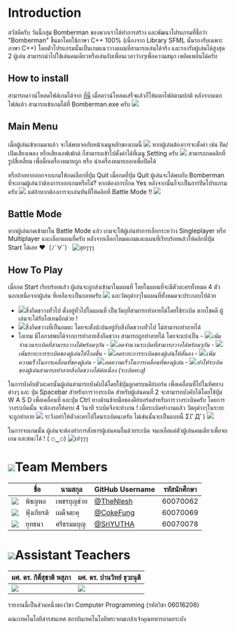# Introduction
สวัสดีครับ วันนี้กลุ่ม Bomberman ของพวกเราได้ทำการสร้าง และพัฒนาโปรแกรมที่ชื่อว่า "Bomberman" ขึ้นมาโดยใช้ภาษา C++ 100% (เนื่องจาก Library SFML นั้นรองรับเฉพาะภาษา  C++) โดยตัวโปรแกรมนั้นเป็นเกมแนววางแผนที่สามารถเล่นได้จริง และรองรับผู้เล่นได้สูงสุด 2 ผู้เล่น สามารถนำไปใช้เล่นคนเดียวหรือเล่นกับเพื่อนเวลาว่างๆเพื่อความสนุก เพลิดเพลินได้ครับ
## How to install
สามารถดาวน์โหลดไฟล์เกมได้จาก [ที่นี่](https://github.com/compro-itkmitl/Bomberman) เมื่อดาวน์โหลดเสร็จแล้วก็ให้แตกไฟล์ตามปกติ
หลังจากแตกไฟล์แล้ว สามารถเข้าเกมได้ที่ Bomberman.exe ครับ
![](https://github.com/compro-itkmitl/Bomberman/blob/master/picreadme/App.png)

## Main Menu
เมื่อผู้เล่นเข้าเกมมาแล้ว จะได้พบเจอกับหน้าเมนูหลักของเกมนี้
![](https://github.com/compro-itkmitl/Bomberman/blob/master/picreadme/Menu.png)
หากผู้เล่นต้องการจะตั้งค่า เช่น ปิด/เปิดเสียงเพลง หรือเสียงเอฟเฟกต์ ก็สามารถเข้าไปตั้งค่าได้ที่เมนู Setting ครับ
![](https://github.com/compro-itkmitl/Bomberman/blob/master/picreadme/Setting.png)
สามารถกดคลิกที่รูปสี่เหลี่ยม เพื่อติ๊กเครื่องหมายถูก หรือ นำเครื่องหมายออกเพื่อปิดได้

หรือถ้าอยากออกจากเกมให้กดเลือกที่ปุ่ม Quit เมื่อกดที่ปุ่ม Quit ผู้เล่นจะได้พบกับ Bomberman ที่จะถามผู้เล่นว่าต้องการออกเกมหรือไม่? หากต้องการก็กด Yes หลังจากนั้นก็จะเป็นการปิดโปรแกรมครับ
![](https://github.com/compro-itkmitl/Bomberman/blob/master/picreadme/Quit.png)
แต่ถ้าหากต้องการจะเล่นทันทีให้คลิกที่ Battle Mode !!
![](https://github.com/compro-itkmitl/Bomberman/blob/master/picreadme/BattleMode.png)



## Battle Mode
หากผู้เล่นกดเข้ามาใน Battle Mode แล้ว เกมจะให้ผู้เล่นทำการเลือกระหว่าง Singleplayer หรือ Multiplayer และเลือกแผนที่ครับ หลังจากเลือกโหมดเกมและแผนที่เรียบร้อยแล้วให้คลิกที่ปุ่ม Start ได้เลย ♥（ﾉ´∀`）
![ลุยๆๆๆ](https://github.com/compro-itkmitl/Bomberman/blob/master/picreadme/Start.png)

## How To Play

เมื่อกด Start เรียบร้อยแล้ว ผู้เล่นจะถูกส่งเข้ามาในแผนที่ โดยในแผนที่จะมีตัวละครทั้งหมด 4 ตัว นอกเหนือจากผู้เล่น ที่เหลือจะเป็นบอทครับ
![](https://github.com/compro-itkmitl/Bomberman/picreadme/blob/master/Ingame.png)
และวัตถุต่างๆในแผนที่ทั้งหมดจะประกอบไปด้วย
- ![](https://github.com/compro-itkmitl/Bomberman/picreadmeblob/master//Object.png)สิ่งกีดขวางทั่วไป ตั้งอยู่ทั่วไปในแผนที่ เป็นวัตถุที่สามารถทำลายได้โดยใช้ระเบิด หากโชคดี ผู้เล่นจะได้รับไอเทมอีกด้วย !
 - ![](https://github.com/compro-itkmitl/Bomberman/blob/master/picreadme/Immortal.png)สิ่งกีดขวางที่เป็นอมตะ โดยจะตั้งปะปนอยู่กับสิ่งกีดขวางทั่วไป ไม่สามารถทำลายได้
 - ไอเทม มีโอกาสพบได้จากการทำลายสิ่งกีดขวาง สามารถถูกทำลายได้ โดยจะแบ่งเป็น
       *- ![](https://github.com/compro-itkmitl/Bomberman/blob/master/picreadme/bombup.png)เพิ่มจำนวนระเบิดที่สามารถวางได้พร้อมๆกัน
       - ![](https://github.com/compro-itkmitl/Bomberman/blob/master/picreadme/bombdown)ลดจำนวนระเบิดที่สามารถวางได้พร้อมๆกัน
       - ![](https://github.com/compro-itkmitl/Bomberman/blob/master/picreadme/fireup.png)เพิ่มระยะการระเบิดของผู้เล่นให้ไกลขึ้น
       - ![](https://github.com/compro-itkmitl/Bomberman/blob/master/picreadme/firedown.png)ลดระยะการระเบิดของผู้เล่นให้สั้นลง
       - ![](https://github.com/compro-itkmitl/Bomberman/blob/master/picreadme/speedup.png)เพิ่มความเร็วในการเคลื่อนที่ของผู้เล่น
       - ![](https://github.com/compro-itkmitl/Bomberman/blob/master/picreadme/speeddown.png)ลดความเร็วในการเคลื่อนที่ของผู้เล่น
       - ![](https://github.com/compro-itkmitl/Bomberman/blob/master/picreadme/piercebomb.png)ทำให้ระเบิดของผู้เล่นสามารถทำลายสิ่งกีดขวางได้ต่อเนื่อง (ระเบิดทะลุ)*

ในการบังคับตัวละครนั้นผู้เล่นสามารถบังคับได้โดยใช้ปุ่มลูกศรบนคีย์บอร์ด เพื่อเคลื่อนที่ไปในทิศทางต่างๆ และ ปุ่ม Spacebar สำหรับการวางระเบิด
สำหรับผู้เล่นคนที่ 2 จะสามารถบังคับได้โดยใช้ปุ่ม W A S D เพื่อเคลื่อนที่ และปุ่ม Ctrl ทางด้านซ้ายมือของคีย์บอร์ดสำหรับการวางระเบิดครับ
โดยการวางระเบิดนั้น จะต้องรอให้ครบ 4 วินาที ระเบิดจึงจะทำงาน !
เมื่อระเบิดทำงานแล้ว วัตถุต่างๆในระยะจะถูกทำลาย
![](https://github.com/compro-itkmitl/Bomberman/blob/master/picreadme/Destroy.png)
ระวังอย่าให้ตัวละครไปโดนระเบิดนะครับ ไม่เช่นนั้นจะเป็นแบบนี้ Σ(ﾟДﾟ)
![](https://github.com/compro-itkmitl/Bomberman/blob/master/picreadme/Burn.png)

ในการจบเกมนั้น ผู้เล่นจะต้องทำการสังหารผู้เล่นคนอื่นด้วยระเบิด จนเหลือแค่ตัวผู้เล่นคนเดียวเพื่อจบเกม และชนะได้ ! ( ⊙‿⊙)
![เย่ๆๆๆ](https://github.com/compro-itkmitl/Bomberman/blob/master/picreadme/Win.png)

# ![](https://github.com/compro-itkmitl/Bomberman/picreadme/Human.png)Team Members
|  | ชื่อ | นามสกุล | GitHub Username | รหัสนักศึกษา |
|--|--|--|--|--|
| ![](https://github.com/compro-itkmitl/Bomberman/blob/master/picreadme/Net.png) | พิชญพล | เพชรบุญช่วย | [@TheNlesh](https://github.com/TheNlesh) | 60070062 |
| ![](https://github.com/compro-itkmitl/Bomberman/blob/master/picreadme/Coke.png) | ฟุ้งเกียรติ | เผด็จตะคุ | [@CokeFung](https://github.com/CokeFung) | 60070069 |
| ![](https://github.com/compro-itkmitl/Bomberman/blob/master/picreadme/Yut.png) | ยุทธนา | ศรีธรมมบุญ | [@SriYUTHA](https://github.com/SriYUTHA) | 60070078|
# ![](https://github.com/compro-itkmitl/Bomberman/blob/master/picreadme/Supervisor.png)Assistant Teachers
| ผศ. ดร. กิติ์สุชาติ พสุภา | ผศ. ดร. ปานวิทย์ ธุวะนุติ |
|--|--|
| ![](https://github.com/compro-itkmitl/Bomberman/blob/master/picreadme/AjOng.jpg) | ![](https://github.com/compro-itkmitl/Bomberman/blob/master/picreadme/AjPanwit.jpg) |

รายงานนี้เป็นส่วนหนึ่งของวิชา Computer Programming (รหัสวิชา 06016206)

คณะเทคโนโลยีสารสนเทศ สถาบันเทคโนโลยีพระจอมเกล้าเจ้าคุณทหารลาดกระบัง

